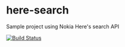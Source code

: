 # here-search

Sample project using Nokia Here's search API

[![Build Status](https://travis-ci.org/choefele/here-search.svg)](https://travis-ci.org/choefele/here-search)

